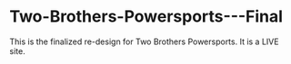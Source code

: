 # Two-Brothers-Powersports---Final
This is the finalized re-design for Two Brothers Powersports. It is a LIVE site.
